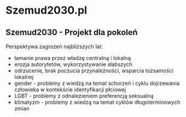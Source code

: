 # Szemud2030.pl

## Szemud2030 - Projekt dla pokoleń

Perspektywa zagrożeń najbliższych lat:

+ łamanie prawa przez władzę centralną i lokalną
+ erozja autorytetów, wykorzystywanie słabszych
+ odrzucenie, brak poczucia przynależności, wsparcia tożsamości lokalnej
+ gender - problemy z wiedzą na temat schorzeń i cyklu dojrzewania człowieka w kontekście identyfikacji płciowej
+ LGBT - problemy z odnalezieniem preferencją seksualną
+ klimatyzm - problemy z wiedzą na temat cyklów długoterminowych zmian

